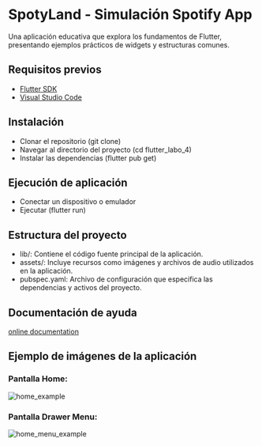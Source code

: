 # SpotyLand - Simulación Spotify App

Una aplicación educativa que explora los fundamentos de Flutter, presentando ejemplos prácticos de widgets y estructuras comunes.

## Requisitos previos
- [Flutter SDK](https://docs.flutter.dev/get-started/install)
- [Visual Studio Code](https://code.visualstudio.com/download)

## Instalación
- Clonar el repositorio (git clone)
- Navegar al directorio del proyecto (cd flutter_labo_4)
- Instalar las dependencias (flutter pub get)

## Ejecución de aplicación
- Conectar un dispositivo o emulador
- Ejecutar (flutter run)

## Estructura del proyecto
- lib/: Contiene el código fuente principal de la aplicación.
- assets/: Incluye recursos como imágenes y archivos de audio utilizados en la aplicación.
- pubspec.yaml: Archivo de configuración que especifica las dependencias y activos del proyecto.

## Documentación de ayuda
[online documentation](https://docs.flutter.dev/)

## Ejemplo de imágenes de la aplicación  

### Pantalla Home:
![home_example](https://github.com/user-attachments/assets/eb4b8ae0-6f20-4c5f-9709-6f9f42cf1280)

### Pantalla Drawer Menu:
![home_menu_example](https://github.com/user-attachments/assets/f09a3cff-6e22-4774-a712-eeac93fc1bd2)
